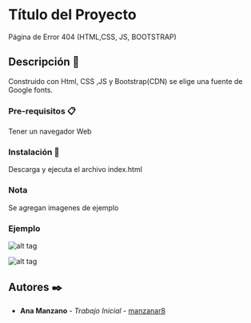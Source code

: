 # Título del Proyecto

Página de Error 404 (HTML,CSS, JS, BOOTSTRAP)

## Descripción 🚀

Construido con Html, CSS ,JS y Bootstrap(CDN) se elige una fuente de Google fonts.

### Pre-requisitos 📋

Tener un navegador Web

### Instalación 🔧

Descarga y ejecuta el archivo index.html

### Nota

Se agregan imagenes de ejemplo

### Ejemplo 

![alt tag](https://github.com/manzanar8/Proyectos-Javascript/blob/main/Proyectos/pageError/notFound_full.png?raw=true) 

![alt tag](https://github.com/manzanar8/Proyectos-Javascript/blob/main/Proyectos/pageError/notFound_mobile1.png?raw=true)

## Autores ✒️

* **Ana Manzano** - *Trabajo Inicial* - [manzanar8](https://github.com/manzanar8)





